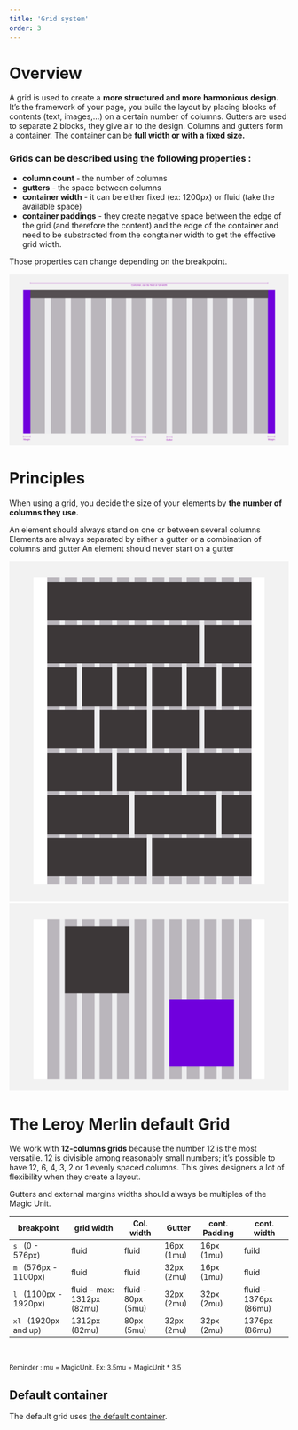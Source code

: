 ```yaml
---
title: 'Grid system'
order: 3
---
```


# Overview

A grid is used to create a **more structured and more harmonious design.** It’s the framework of your page, you build the layout by placing blocks of contents (text, images,…) on a certain number of columns.
Gutters are used to separate 2 blocks, they give air to the design.
Columns and gutters form a container. The container can be **full width or with a fixed size.**

### Grids can be described using the following properties :

- **column count** - the number of columns
- **gutters** - the space between columns
- **container width** - it can be either fixed (ex: 1200px) or fluid (take the available space)
- **container paddings** - they create negative space between the edge of the grid (and therefore the content) and the edge of the container and need to be substracted from the congtainer width to get the effective grid width.

Those properties can change depending on the breakpoint.

![GridAnatomy](GridAnatomy.png)

# Principles

When using a grid, you decide the size of your elements by **the number of columns they use.**

<hintitem>
    An element should always stand on one or between several columns
</hintitem>
<hintitem>
    Elements are always separated by either a gutter or a combination of columns and gutter
</hintitem>
<hintitem dont="true">
    An element should never start on a gutter
</hintitem>

<br>

![GridPossibilities](GridPossibilities.png)
![GridSpacing](GridSpacing.png)

# The Leroy Merlin default Grid

We work with **12-columns grids** because the number 12 is the most versatile. 12 is divisible among reasonably small numbers; it’s possible to have 12, 6, 4, 3, 2 or 1 evenly spaced columns. This gives designers a lot of flexibility when they create a layout.

<hintitem>
    Gutters and external margins widths should always be multiples of the Magic Unit.
</hintitem>

<br>

| breakpoint                   | grid width                 | Col. width         | Gutter     | cont. Padding | cont. width           |
| ---------------------------- | -------------------------- | ------------------ | ---------- | ------------- | --------------------- |
| `s` &nbsp; (0 - 576px)       | fluid                      | fluid              | 16px (1mu) | 16px (1mu)    | fuild                 |
| `m` &nbsp; (576px - 1100px)  | fluid                      | fluid              | 32px (2mu) | 16px (1mu)    | fluid                 |
| `l` &nbsp; (1100px - 1920px) | fluid - max: 1312px (82mu) | fluid - 80px (5mu) | 32px (2mu) | 32px (2mu)    | fluid - 1376px (86mu) |
| `xl` &nbsp; (1920px and up)  | 1312px (82mu)              | 80px (5mu)         | 32px (2mu) | 32px (2mu)    | 1376px (86mu)         |

<br>

<small>Reminder : mu = MagicUnit. Ex: 3.5mu = MagicUnit \* 3.5</small>

## Default container

The default grid uses [the default container](/Foundations/Layout/Container/).

<br>
